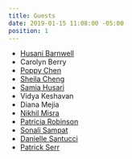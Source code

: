 ```yaml
---
title: Guests
date: 2019-01-15 11:08:00 -05:00
position: 1
---
```


- [Husani Barnwell](http://husanibarnwell.com)
- Carolyn Berry
- [Poppy Chen](http://poppychen.com)
- [Sheila Cheng](http://sheilacheng.com)
- [Samia Husari](http://samia.design)
- Vidya Keshavan
- Diana Mejia
- [Nikhil Misra](http://www.nikhilmisra.com)
- [Patricia Robinson](https://patriciarobinson.com)
- [Sonali Sampat](https://www.sonalisampat.com)
- [Danielle Santucci](http://danielle-santucci.com)
- [Patrick Serr](http://patrickserr.com)